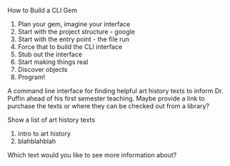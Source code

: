 How to Build a CLI Gem

1. Plan your gem, imagine your interface
2. Start with the project structure - google
3. Start with the entry point - the file run
4. Force that to build the CLI interface
5. Stub out the interface 
6. Start making things real
7. Discover objects
8. Program!



A command line interface for finding helpful art history texts to inform Dr. Puffin ahead of his first semester teaching. Maybe provide a link to purchase the texts or where they can be checked out from a library?

Show a list of art history texts

1. intro to art history
2. blahblahblah

Which text would you like to see more information about?